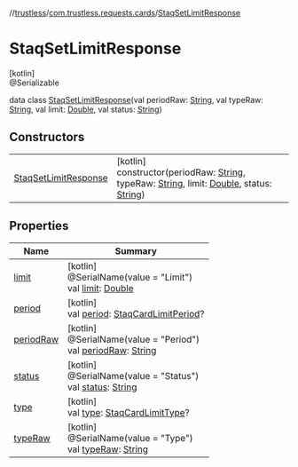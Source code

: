 //[trustless](../../../index.md)/[com.trustless.requests.cards](../index.md)/[StaqSetLimitResponse](index.md)

# StaqSetLimitResponse

[kotlin]\
@Serializable

data class [StaqSetLimitResponse](index.md)(val periodRaw: [String](https://kotlinlang.org/api/latest/jvm/stdlib/kotlin/-string/index.html), val typeRaw: [String](https://kotlinlang.org/api/latest/jvm/stdlib/kotlin/-string/index.html), val limit: [Double](https://kotlinlang.org/api/latest/jvm/stdlib/kotlin/-double/index.html), val status: [String](https://kotlinlang.org/api/latest/jvm/stdlib/kotlin/-string/index.html))

## Constructors

| | |
|---|---|
| [StaqSetLimitResponse](-staq-set-limit-response.md) | [kotlin]<br>constructor(periodRaw: [String](https://kotlinlang.org/api/latest/jvm/stdlib/kotlin/-string/index.html), typeRaw: [String](https://kotlinlang.org/api/latest/jvm/stdlib/kotlin/-string/index.html), limit: [Double](https://kotlinlang.org/api/latest/jvm/stdlib/kotlin/-double/index.html), status: [String](https://kotlinlang.org/api/latest/jvm/stdlib/kotlin/-string/index.html)) |

## Properties

| Name | Summary |
|---|---|
| [limit](limit.md) | [kotlin]<br>@SerialName(value = &quot;Limit&quot;)<br>val [limit](limit.md): [Double](https://kotlinlang.org/api/latest/jvm/stdlib/kotlin/-double/index.html) |
| [period](period.md) | [kotlin]<br>val [period](period.md): [StaqCardLimitPeriod](../-staq-card-limit-period/index.md)? |
| [periodRaw](period-raw.md) | [kotlin]<br>@SerialName(value = &quot;Period&quot;)<br>val [periodRaw](period-raw.md): [String](https://kotlinlang.org/api/latest/jvm/stdlib/kotlin/-string/index.html) |
| [status](status.md) | [kotlin]<br>@SerialName(value = &quot;Status&quot;)<br>val [status](status.md): [String](https://kotlinlang.org/api/latest/jvm/stdlib/kotlin/-string/index.html) |
| [type](type.md) | [kotlin]<br>val [type](type.md): [StaqCardLimitType](../-staq-card-limit-type/index.md)? |
| [typeRaw](type-raw.md) | [kotlin]<br>@SerialName(value = &quot;Type&quot;)<br>val [typeRaw](type-raw.md): [String](https://kotlinlang.org/api/latest/jvm/stdlib/kotlin/-string/index.html) |
